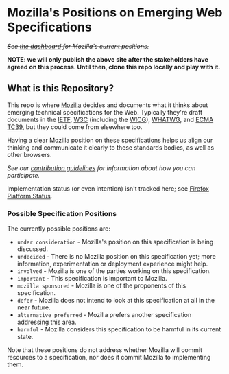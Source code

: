 # Mozilla's Positions on Emerging Web Specifications

~~_See [the dashboard](https://mozilla.github.io/standards-positions/) for Mozilla's current positions._~~

**NOTE: we will only publish the above site after the stakeholders have agreed on this process.  Until then, clone this repo locally and play with it.**

## What is this Repository?

This repo is where [Mozilla](https://mozilla.org/) decides and documents what it thinks about
emerging technical specifications for the Web. Typically they're draft documents in the
[IETF](https://ietf.org/), [W3C](https://w3.org/) (including the [WICG](https://wicg.github.io/)),
[WHATWG](https://whatwg.org/), and [ECMA TC39](https://github.com/tc39), but they could come from
elsewhere too.

Having a clear Mozilla position on these specifications helps us align our thinking and communicate
it clearly to these standards bodies, as well as other browsers.

*See our [contribution guidelines](CONTRIBUTING.md) for information about how you can participate.*

Implementation status (or even intention) isn't tracked here; see [Firefox Platform Status](https://platform-status.mozilla.org).

### Possible Specification Positions

The currently possible positions are:

- `under consideration` - Mozilla's position on this specification is being discussed.
- `undecided` - There is no Mozilla position on this specification yet; more information, experimentation or deployment experience might help.
- `involved` - Mozilla is one of the parties working on this specification.
- `important` - This specification is important to Mozilla.
- `mozilla sponsored` - Mozilla is one of the proponents of this specification.
- `defer` - Mozilla does not intend to look at this specification at all in the near future.
- `alternative preferred` - Mozilla prefers another specification addressing this area.
- `harmful` - Mozilla considers this specification to be harmful in its current state.

Note that these positions do not address whether Mozilla will commit resources to a specification,
nor does it commit Mozilla to implementing them.
